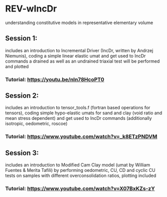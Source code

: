 # REV-wIncDr
understanding constitutive models in representative elementary volume 

## Session 1: 
includes an introduction to Incremental Driver (IncDr, written by Andrzej Niemunis), 
           coding a simple linear elastic umat and get used to IncDr commands
           a drained as well as an undrained triaxial test will be performed and plotted

### Tutorial: https://youtu.be/nIn78HcoPT0

## Session 2: 
includes an introduction to tensor_tools.f (fortran based operations for tensors), 
           coding simple hypo-elastic umats for sand and clay (void ratio and mean stress dependent)
           and get used to IncDr commands (additionally isotropic, oedometric, roscoe)

### Tutorial: https://www.youtube.com/watch?v=_k8ETzPNDVM

## Session 3: 
includes an introduction to Modified Cam Clay model (umat by William Fuentes & Merita Tafili)
           by performing oedometric, CU, CD and cyclic CU tests on samples 
           with different overconsolidation ratios, plotting included

### Tutorial: https://www.youtube.com/watch?v=X07BxKZs-zY

